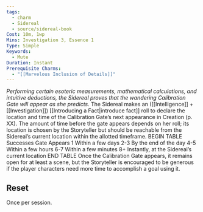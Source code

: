 ```yaml
---
tags:
  - charm
  - Sidereal
  - source/sidereal-book
Cost: 10m, 1wp
Mins: Investigation 3, Essence 1
Type: Simple
Keywords:
  - Mute
Duration: Instant
Prerequisite Charms:
  - "[[Marvelous Inclusion of Details]]"
---
```

*Performing certain esoteric measurements, mathematical calculations, and intuitive deductions, the Sidereal proves that the wandering Calibration Gate will appear as she predicts.*
The Sidereal makes an ([[Intelligence]] + [[Investigation]]) [[Introducing a Fact|introduce fact]] roll to declare the location and time of the Calibration Gate’s next appearance in Creation (p. XX). The amount of time before the gate appears depends on her roll; its location is chosen by the Storyteller but should be reachable from the Sidereal’s current location within the allotted timeframe. BEGIN TABLE Successes Gate Appears 1 Within a few days 2-3 By the end of the day 4-5 Within a few hours 6-7 Within a few minutes 8+ Instantly, at the Sidereal’s current location END TABLE Once the Calibration Gate appears, it remains open for at least a scene, but the Storyteller is encouraged to be generous if the player characters need more time to accomplish a goal using it. 
## Reset
Once per session.